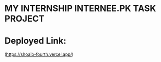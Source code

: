 # MY INTERNSHIP INTERNEE.PK TASK PROJECT

# Deployed Link:
(https://shoaib-fourth.vercel.app/)





